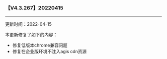### 【V4.3.267】20220415
----
更新时间：2022-04-15

本更新修复了如下的内容：

* 修复低版本chrome兼容问题
* 修复在企业版环境不注入agis cdn资源